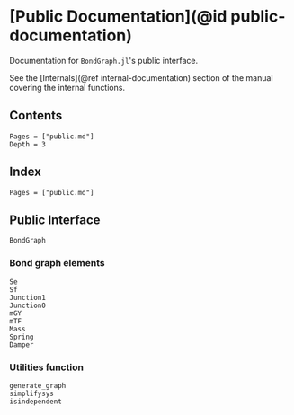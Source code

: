 # [Public Documentation](@id public-documentation)


Documentation for `BondGraph.jl`'s public interface.

See the [Internals](@ref internal-documentation) section of the manual covering the internal functions.

## Contents

```@contents
Pages = ["public.md"]
Depth = 3
```

## Index

```@index
Pages = ["public.md"]
```

## Public Interface

```@docs
BondGraph
```

### Bond graph elements

```@docs
Se
Sf
Junction1
Junction0
mGY
mTF
Mass
Spring
Damper
```

### Utilities function

```@docs
generate_graph
simplifysys
isindependent
```